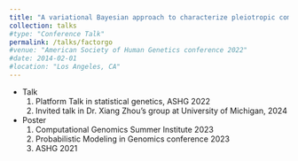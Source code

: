```yaml
---
title: "A variational Bayesian approach to characterize pleiotropic components across thousands of human diseases and complex traits using GWAS summary statistics"
collection: talks
#type: "Conference Talk"
permalink: /talks/factorgo
#venue: "American Society of Human Genetics conference 2022"
#date: 2014-02-01
#location: "Los Angeles, CA"
---
```


* Talk
   1. Platform Talk in statistical genetics, ASHG 2022
   2. Invited talk in Dr. Xiang Zhou’s group at University of Michigan, 2024
* Poster
   1. Computational Genomics Summer Institute 2023
   2. Probabilistic Modeling in Genomics conference 2023
   3. ASHG 2021

